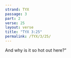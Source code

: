 ```yaml
---
strand: TYX
passage: 3
part: 2
verse: 25
layout: verse
title: "TYX 3:25"
permalink: /TYX/3/25/
---
```

And why is it so hot out here?"
